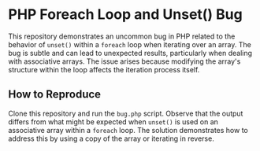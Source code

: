 # PHP Foreach Loop and Unset() Bug
This repository demonstrates an uncommon bug in PHP related to the behavior of `unset()` within a `foreach` loop when iterating over an array.  The bug is subtle and can lead to unexpected results, particularly when dealing with associative arrays. The issue arises because modifying the array's structure within the loop affects the iteration process itself.

## How to Reproduce
Clone this repository and run the `bug.php` script. Observe that the output differs from what might be expected when `unset()` is used on an associative array within a `foreach` loop. The solution demonstrates how to address this by using a copy of the array or iterating in reverse.